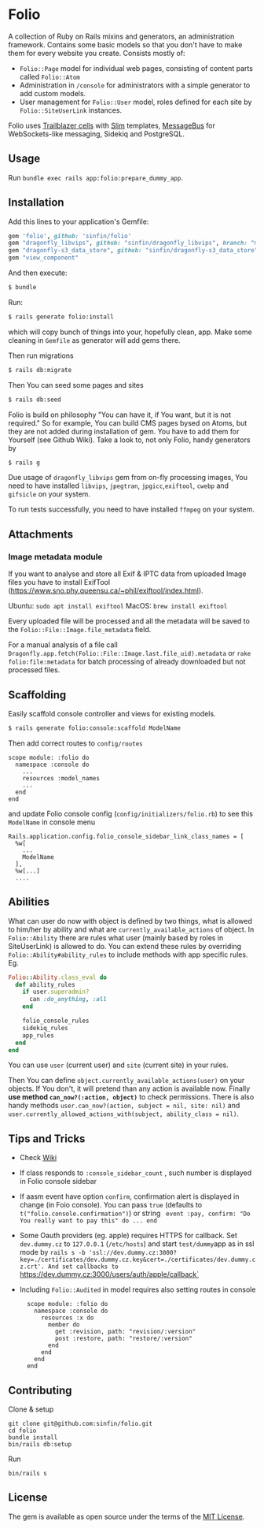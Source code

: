 # Folio

A collection of Ruby on Rails mixins and generators, an administration framework. Contains some basic models so that you don't have to make them for every website you create. Consists mostly of:

+ `Folio::Page` model for individual web pages, consisting of content parts called `Folio::Atom`
+ Administration in `/console` for administrators with a simple generator to add custom models.
+ User management for `Folio::User` model, roles defined for each site by `Folio::SiteUserLink` instances.

Folio uses [Trailblazer cells](https://github.com/trailblazer/cells) with [Slim](http://slim-lang.com/) templates, [MessageBus](https://github.com/discourse/message_bus) for WebSockets-like messaging, Sidekiq and PostgreSQL.

## Usage
Run `bundle exec rails app:folio:prepare_dummy_app`.

## Installation
Add this lines to your application's Gemfile:

```ruby
gem 'folio', github: 'sinfin/folio'
gem "dragonfly_libvips", github: "sinfin/dragonfly_libvips", branch: "more_geometry"
gem "dragonfly-s3_data_store", github: "sinfin/dragonfly-s3_data_store"
gem "view_component"
```

And then execute:
```bash
$ bundle
```

Run:
```bash
$ rails generate folio:install
```
which will copy bunch of things into your, hopefully clean, app.
Make some cleaning in `Gemfile` as generator will add  gems there.

Then run migrations
```bash
$ rails db:migrate
```

Then You can seed some pages and sites
```bash
$ rails db:seed
```

Folio is build on philosophy "You can have it, if You want, but it is not required."
So for example, You can build CMS pages bysed on Atoms, but they are not added  during installation of gem. You have to add them for Yourself (see Github Wiki).
Take a look to, not only Folio, handy generators by
```bash
$ rails g
```

Due usage of `dragonfly_libvips` gem from on-fly processing images, You need to have installed `libvips`, `jpegtran`, `jpgicc`,`exiftool`, `cwebp` and `gifsicle` on your system.

To run tests successfully, you need to have installed `ffmpeg` on your system.

## Attachments

### Image metadata module

If you want to analyse and store all Exif & IPTC data from uploaded Image files
you have to install ExifTool (https://www.sno.phy.queensu.ca/~phil/exiftool/index.html).

Ubuntu: `sudo apt install exiftool`
MacOS: `brew install exiftool`

Every uploaded file will be processed and all the metadata will be saved
to the `Folio::File::Image.file_metadata` field.

For a manual analysis of a file call `Dragonfly.app.fetch(Folio::File::Image.last.file_uid).metadata`
or `rake folio:file:metadata` for batch processing of already downloaded but not
 processed files.

## Scaffolding

Easily scaffold console controller and views for existing models.

```bash
$ rails generate folio:console:scaffold ModelName
```
Then add correct routes to `config/routes`
```
scope module: :folio do
  namespace :console do
    ...
    resources :model_names
    ...
  end
end
```
and update Folio console config (`config/initializers/folio.rb`) to see this `ModelName` in console menu
```
Rails.application.config.folio_console_sidebar_link_class_names = [
  %w[
    ...
    ModelName
  ],
  %w[...]
  ....
```

## Abilities
What can user do now with object is defined by two things, what is allowed to him/her by ability and what are `currently_available_actions` of object.
In `Folio::Ability` there are rules what user (mainly based by roles in SiteUserLink) is allowed to do. You can extend these rules by overriding
`Folio::Ability#ability_rules` to include methods with app specific rules. Eg.

```ruby
Folio::Ability.class_eval do
  def ability_rules
    if user.superadmin?
      can :do_anything, :all
    end

    folio_console_rules
    sidekiq_rules
    app_rules
  end
end
```
You can use `user` (current user) and `site` (current site) in your rules.

Then You can define `object.currently_available_actions(user)` on your objects. If You don't, it will pretend than any action is available now.
Finally **use method `can_now?(:action, object)`** to check permissions.
There is also handy methods `user.can_now?(action, subject = nil, site: nil)` and `user.currently_allowed_actions_with(subject, ability_class = nil)`.


## Tips and Tricks
- Check [Wiki](https://github.com/sinfin/folio/wiki)

- If  class responds to `:console_sidebar_count` , such number is displayed in Folio console sidebar
- If aasm event have option `confirm`, confirmation alert is displayed in change (in Foio console). You can pass `true` (defaults to `t("folio.console.confirmation")`) or string ` event :pay, confirm: "Do You really want to pay this" do ... end`

- Some Oauth providers (eg. apple) requires HTTPS for callback. Set `dev.dummy.cz` to `127.0.0.1` (`/etc/hosts`) and start `test/dummy`app as in ssl mode by
  `rails s -b 'ssl://dev.dummy.cz:3000?key=./certificates/dev.dummy.cz.key&cert=./certificates/dev.dummy.cz.crt'. And set callbacks to `https://dev.dummy.cz:3000/users/auth/apple/callback`

- Including `Folio::Audited` in model requires also setting routes in console
  ```
    scope module: :folio do
      namespace :console do
        resources :x do
          member do
            get :revision, path: "revision/:version"
            post :restore, path: "restore/:version"
          end
        end
      end
    end
  ```
## Contributing

Clone & setup

```
git clone git@github.com:sinfin/folio.git
cd folio
bundle install
bin/rails db:setup
```

Run

```
bin/rails s
```

## License
The gem is available as open source under the terms of the [MIT License](http://opensource.org/licenses/MIT).
